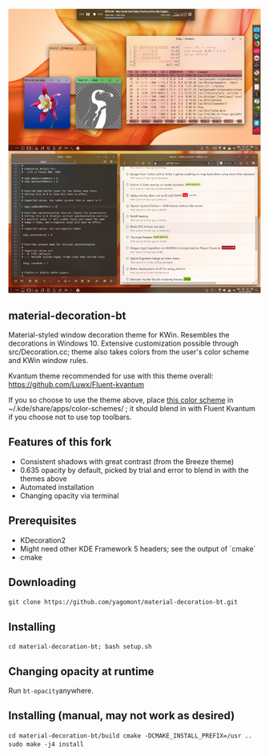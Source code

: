 ![Demo](data/preview.png)

## material-decoration-bt
Material-styled window decoration theme for KWin. Resembles the decorations in Windows 10.
Extensive customization possible through src/Decoration.cc; theme also takes colors from the user's color scheme and KWin window rules.

Kvantum theme recommended for use with this theme overall: https://github.com/Luwx/Fluent-kvantum

If you so choose to use the theme above, place [this color scheme](https://github.com/yagomont/warna-mac-kvmd/blob/master/WarnaMac20DarkerKVMD.colors) in ~/.kde/share/apps/color-schemes/ ; it should blend in with Fluent Kvantum if you choose not to use top toolbars.

## Features of this fork
* Consistent shadows with great contrast (from the Breeze theme)
* 0.635 opacity by default, picked by trial and error to blend in with the themes above
* Automated installation
* Changing opacity via terminal

## Prerequisites

* KDecoration2
* Might need other KDE Framework 5 headers; see the output of ´cmake´
* cmake

## Downloading
`
git clone https://github.com/yagomont/material-decoration-bt.git
`
## Installing
`
cd material-decoration-bt; bash setup.sh
`
## Changing opacity at runtime
Run `bt-opacity`anywhere.
## Installing (manual, may not work as desired)
`
cd material-decoration-bt/build
cmake -DCMAKE_INSTALL_PREFIX=/usr ..
sudo make -j4 install
`
